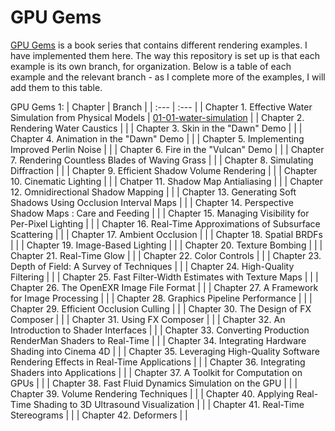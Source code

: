 # GPU Gems
[GPU Gems](https://developer.nvidia.com/gpugems/gpugems/contributors) is a book series that contains different rendering examples. I have implemented them here. The way this repository is set up is that each example is its own branch, for organization. Below is a table of each example and the relevant branch - as I complete more of the examples, I will add them to this table.

GPU Gems 1:
| Chapter | Branch |
| :--- | :--- |
| Chapter 1. Effective Water Simulation from Physical Models | [01-01-water-simulation](https://github.com/aryan-sinhala349/GPU-Gems/tree/01-01-water-simulation) |
| Chapter 2. Rendering Water Caustics | |
| Chapter 3. Skin in the "Dawn" Demo | |
| Chapter 4. Animation in the "Dawn" Demo | |
| Chapter 5. Implementing Improved Perlin Noise | |
| Chapter 6. Fire in the "Vulcan" Demo | |
| Chapter 7. Rendering Countless Blades of Waving Grass | |
| Chapter 8. Simulating Diffraction | |
| Chapter 9. Efficient Shadow Volume Rendering | |
| Chapter 10. Cinematic Lighting | |
| Chatper 11. Shadow Map Antialiasing | |
| Chapter 12. Omnidirectional Shadow Mapping | |
| Chapter 13. Generating Soft Shadows Using Occlusion Interval Maps | |
| Chapter 14. Perspective Shadow Maps : Care and Feeding | |
| Chapter 15. Managing Visibility for Per-Pixel Lighting | |
| Chapter 16. Real-Time Approximations of Subsurface Scattering | |
| Chapter 17. Ambient Occlusion | | 
| Chapter 18. Spatial BRDFs | |
| Chapter 19. Image-Based Lighting | |
| Chapter 20. Texture Bombing | |
| Chapter 21. Real-Time Glow | |
| Chapter 22. Color Controls | |
| Chapter 23. Depth of Field: A Survey of Techniques | |
| Chapter 24. High-Quality Filtering | |
| Chapter 25. Fast Filter-Width Estimates with Texture Maps | |
| Chapter 26. The OpenEXR Image File Format | |
| Chapter 27. A Framework for Image Processing | |
| Chapter 28. Graphics Pipeline Performance | |
| Chapter 29. Efficient Occlusion Culling | |
| Chapter 30. The Design of FX Composer | |
| Chapter 31. Using FX Composer | |
| Chapter 32. An Introduction to Shader Interfaces | |
| Chapter 33. Converting Production RenderMan Shaders to Real-Time | |
| Chapter 34. Integrating Hardware Shading into Cinema 4D | |
| Chapter 35. Leveraging High-Quality Software Rendering Effects in Real-Time Applications | |
| Chapter 36. Integrating Shaders into Applications | |
| Chapter 37. A Toolkit for Computation on GPUs | |
| Chapter 38. Fast Fluid Dynamics Simulation on the GPU | |
| Chapter 39. Volume Rendering Techniques | |
| Chapter 40. Applying Real-Time Shading to 3D Ultrasound Visualization | |
| Chapter 41. Real-Time Stereograms | |
| Chapter 42. Deformers | |
